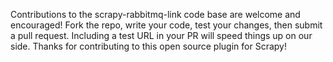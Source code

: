 Contributions to the scrapy-rabbitmq-link code base are welcome and encouraged! Fork the repo, write your code, test your changes, then submit a pull request. Including a test URL in your PR will speed things up on our side. Thanks for contributing to this open source plugin for Scrapy!
